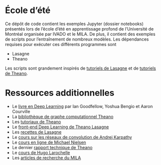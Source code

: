 # École d’été

Ce dépôt de code contient les exemples Jupyter (dossier notebooks) présentés lors de l’école d’été en apprentissage profond de l’Université de Montréal organisée par IVADO et le MILA.
De plus, il contient des exemples de scripts pour l’entraînement de nombreux modèles.
Les dépendances requises pour exécuter ces différents programmes sont

- Lasagne
- Theano

Les scripts sont grandement inspirés de [tutoriels de Lasagne](http://lasagne.readthedocs.io/en/latest/index.html) et de [tutoriels de Theano](http://deeplearning.net/tutorial/).

# Ressources additionnelles
- Le [livre en Deep Learning](http://www.deeplearningbook.org/) par Ian Goodfellow, Yoshua Bengio et Aaron Courville
- La [bibliothèque de graphe computationnel Theano](http://deeplearning.net/software/theano/)
- Les [tutoriaux de Theano](http://deeplearning.net/tutorial/) 
- Le [front-end Deep Learning de Theano Lasagne](https://lasagne.readthedocs.io/en/latest/)
- Les [recettes de Lasagne](https://github.com/Lasagne/Recipes)
- Le [cours sur les réseaux de convolution de Andrej Karpathy](http://cs231n.github.io/)
- Le [cours en ligne de Michael Nielsen](http://neuralnetworksanddeeplearning.com/)
- Le dernier [rapport technique de Theano](https://arxiv.org/abs/1605.02688)
- Le [cours de Hugo Larochelle](https://www.youtube.com/user/hugolarochelle)
- Les [articles de recherche du MILA](https://mila.umontreal.ca/en/publications/)